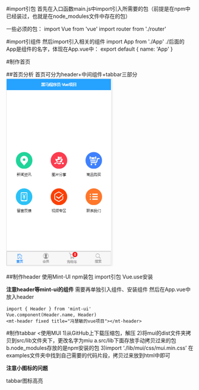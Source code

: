 #import引包
首先在入口函数main.js中import引入所需要的包（前提是在npm中已经装过，也就是在node_modules文件中存在的包）

一些必须的包：
import Vue from 'vue'
import router from './router'

#import引组件
然后import引入相关的组件
import App from './App'
./后面的App是组件的名字，体现在App.vue中：
export default {
name: 'App'
}

#制作首页

##首页分析
首页可分为header+中间组件+tabbar三部分
![](/assets/搜狗截图20180625185410.png)

##制作header
使用Mint-UI
npm装包
import引包
Vue.use安装

**注意header等mint-ui的组件**
需要再单独引入组件、安装组件
然后在App.vue中放入header
```
import { Header } from 'mint-ui'
Vue.component(Header.name, Header)
<mt-header fixed title="冯慧敏的vue项目"></mt-header>
```
#制作tabbar
<使用MUI
1)从GitHub上下载压缩包，解压
2)将mui的dist文件夹拷贝到src/lib文件夹下，更改名字为miu
a.src/lib下面存放手动拷贝过来的包
b.node_modules存放的是npm安装的包
3)import ‘./lib/mui/css/mui.min.css’
在examples文件夹中找到自己需要的代码片段，拷贝过来放到html中即可

**注意小图标的问题**

tabbar图标高亮


